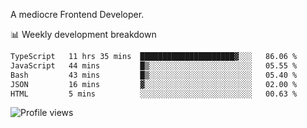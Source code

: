 A mediocre Frontend Developer.

📊 Weekly development breakdown
<!--START_SECTION:waka-->

```txt
TypeScript   11 hrs 35 mins  █████████████████████▓░░░   86.06 %
JavaScript   44 mins         █▒░░░░░░░░░░░░░░░░░░░░░░░   05.55 %
Bash         43 mins         █▒░░░░░░░░░░░░░░░░░░░░░░░   05.40 %
JSON         16 mins         ▓░░░░░░░░░░░░░░░░░░░░░░░░   02.00 %
HTML         5 mins          ░░░░░░░░░░░░░░░░░░░░░░░░░   00.63 %
```

<!--END_SECTION:waka-->

<img src="https://gpvc.arturio.dev/iqbalfasri" alt="Profile views"/>
